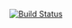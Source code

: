 [![Build Status](https://travis-ci.org/daveabes/shellcommand.svg?branch=master)](https://travis-ci.org/daveabes/shellcommand)
